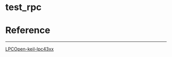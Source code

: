 # test_rpc

# Reference
---
[LPCOpen-keil-lpc43xx](https://github.com/micromint/LPCOpen-keil-lpc43xx)
